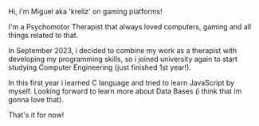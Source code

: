 Hi, i'm  Miguel aka 'krellz' on gaming platforms!

I'm a Psychomotor Therapist that always loved computers, gaming and all things related to that.

In September 2023, i decided to combine my work as a therapist with developing my programming skills, so i joined university again to start studying Computer Engineering (just finished 1st year!).

In this first year i learned C language and tried to learn JavaScript by myself. Looking forward to learn more about Data Bases (i think that im gonna love that).

That's it for now!
<!---
krellz/krellz is a ✨ special ✨ repository because its `README.md` (this file) appears on your GitHub profile.
You can click the Preview link to take a look at your changes.
--->
